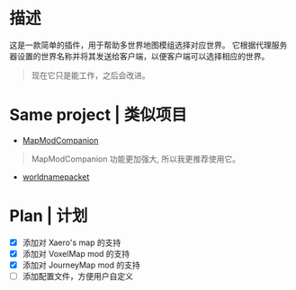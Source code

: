 # 描述
这是一款简单的插件，用于帮助多世界地图模组选择对应世界。 它根据代理服务器设置的世界名称并将其发送给客户端，以便客户端可以选择相应的世界。  
> 现在它只是能工作，之后会改进。

# Same project | 类似项目
- [MapModCompanion](https://github.com/turikhay/MapModCompanion)
> MapModCompanion 功能更加强大, 所以我更推荐使用它。
- [worldnamepacket](https://github.com/kosmolot-mods/worldnamepacket)

# Plan | 计划

- [x] 添加对 Xaero's map 的支持
- [x] 添加对 VoxelMap mod 的支持
- [x] 添加对 JourneyMap mod 的支持
- [ ] 添加配置文件，方便用户自定义